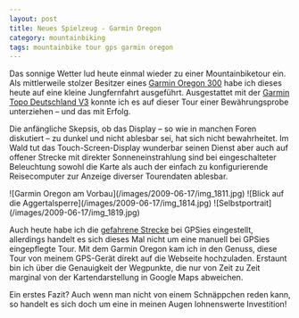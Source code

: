 ```yaml
---
layout: post
title: Neues Spielzeug - Garmin Oregon
category: mountainbiking
tags: mountainbike tour gps garmin oregon
---
```


Das sonnige Wetter lud heute einmal wieder zu einer Mountainbiketour ein. Als mittlerweile stolzer Besitzer eines [Garmin Oregon 300](https://buy.garmin.com/shop/shop.do?pID=14903&locale=de) habe ich dieses heute auf eine kleine Jungfernfahrt ausgeführt. Ausgestattet mit der [Garmin Topo Deutschland V3](https://buy.garmin.com/shop/products/010-11288-00?locale=de) konnte ich es auf dieser Tour einer Bewährungsprobe unterziehen – und das mit Erfolg.

Die anfängliche Skepsis, ob das Display – so wie in manchen Foren diskutiert – zu dunkel und nicht ablesbar sei, hat sich nicht bewahrheitet. Im Wald tut das Touch-Screen-Display wunderbar seinen Dienst aber auch auf offener Strecke mit direkter Sonneneinstrahlung sind bei eingeschalteter Beleuchtung sowohl die Karte als auch der einfach zu konfigurierende Reisecomputer zur Anzeige diverser Tourendaten ablesbar.

<div class="gallery" markdown="1">
![Garmin Oregon am Vorbau](/images/2009-06-17/img_1811.jpg)
![Blick auf die Aggertalsperre](/images/2009-06-17/img_1814.jpg)
![Selbstportrait](/images/2009-06-17/img_1819.jpg)
</div>

Auch heute habe ich die [gefahrene Strecke](http://gpsies.de/map.do?fileId=jorgmugcvuwqffch) bei GPSies eingestellt, allerdings handelt es sich dieses Mal nicht um eine manuell bei GPSies eingepflegte Tour. Mit dem Garmin Oregon kam ich in den Genuss, diese Tour von meinem GPS-Gerät direkt auf die Webseite hochzuladen. Erstaunt bin ich über die Genauigkeit der Wegpunkte, die nur von Zeit zu Zeit marginal von der Kartendarstellung in Google Maps abweichen.

Ein erstes Fazit? Auch wenn man nicht von einem Schnäppchen reden kann, so handelt es sich doch um eine in meinen Augen lohnenswerte Investition!
